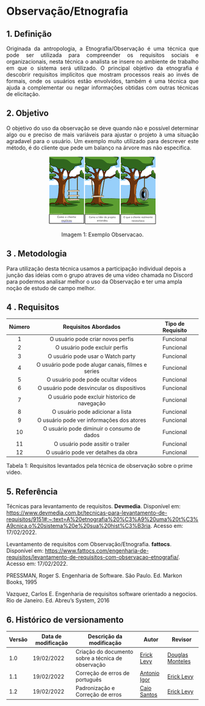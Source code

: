 # Observação/Etnografia

## 1. Definição

<p align="justify">
Originada da antropologia, a Etnografia/Observação é uma técnica que pode ser utilizada para compreender os requisitos sociais e organizacionais, nesta técnica o analista se insere no ambiente de trabalho em que o sistema será utilizado. O principal objetivo da etnografia é descobrir requisitos implícitos que mostram processos reais ao invés de formais, onde os usuários estão envolvidos, também é uma técnica que ajuda a complementar ou negar informações obtidas com outras técnicas de elicitação.
</p>


## 2. Objetivo

<p align="justify">
O objetivo do uso da observação se deve quando não e possível determinar algo ou e preciso de mais variáveis para ajustar o projeto à uma situação agradavel para o usuário.
Um exemplo muito utilizado para descrever este método, é do cliente que pede um balanço na árvore mas não especifica.
</p>

<center>

![exemplo](../../assets/img/exemplo-observacao.png)

<figcaption>Imagem 1: Exemplo Observacao.</figcaption>

</center>

## 3 . Metodologia

Para utilização desta técnica usamos a participação individual depois a junção das ideias com o grupo atraves de uma video chamada no Discord para podermos analisar melhor o uso da Observação e ter uma ampla noção de estudo de campo melhor.

<justify>


## 4 . Requisitos

| Número | Requisitos Abordados                                      | Tipo de Requisito|
| :------: | :--------------------------------------------------: | :------: |
| 1   | O usuário pode criar novos perfis|Funcional|
| 2   | O usuário pode excluir perfis| Funcional |
| 3   | O usuário pode usar o Watch party| Funcional|
| 4   | O usuário pode pode alugar canais, filmes e series| Funcional |
| 5   | O usuário pode pode ocultar vídeos| Funcional|
| 6   | O usuário pode desvincular os dispositivos | Funcional|
| 7   | O usuário pode excluir historico de navegação| Funcional|
| 8   | O usuário pode adicionar a lista | Funcional|
| 9   | O usuário pode ver informações dos atores | Funcional |
| 10  | O usuário pode diminuir o consumo de dados| Funcional |
| 11  | O usuário pode assitir o trailer | Funcional |
| 12  | O usuário pode ver detalhes da obra | Funcional |

<figcaption>Tabela 1: Requisitos levantados pela técnica de observação sobre o prime video.</figcaption>

## 5. Referência

Técnicas para levantamento de requisitos. **Devmedia**. Disponível em: <https://www.devmedia.com.br/tecnicas-para-levantamento-de-requisitos/9151#:~:text=A%20etnografia%20%C3%A9%20uma%20t%C3%A9cnica,o%20sistema%20e%20sua%20hist%C3%B3ria>. Acesso em: 17/02/2022.

Levantamento de requisitos com Observação/Etnografia. **fattocs**. Disponível em: <https://www.fattocs.com/engenharia-de-requisitos/levantamento-de-requisitos-com-observacao-etnografia/>. Acesso em: 17/02/2022.

PRESSMAN, Roger S. Engenharia de Software. São Paulo. Ed. Markon Books, 1995

Vazquez, Carlos E. Engenharia de requisitos software orientado a negocios. Rio de Janeiro. Ed. Abreu’s System, 2016

## 6. Histórico de versionamento

|Versão|Data de modificação|Descrição da modificação|Autor| Revisor|
|-|-|-|-|-|
|1.0|19/02/2022|Criação do documento sobre a técnica de observação|[Erick Levy]('https://github.com/ericklevy')|[Douglas Monteles]('https://github.com/douglasmonteles')|
|1.1|19/02/2022|Correção de erros de português|[Antonio Igor]('https://github.com/antonioigorcarvalho')| [Erick Levy]('https://github.com/ericklevy')|
|1.2|19/02/2022|Padronização e Correção de erros|[Caio Santos]('https://github.com/caiobsantos')| [Erick Levy]('https://github.com/ericklevy')|



